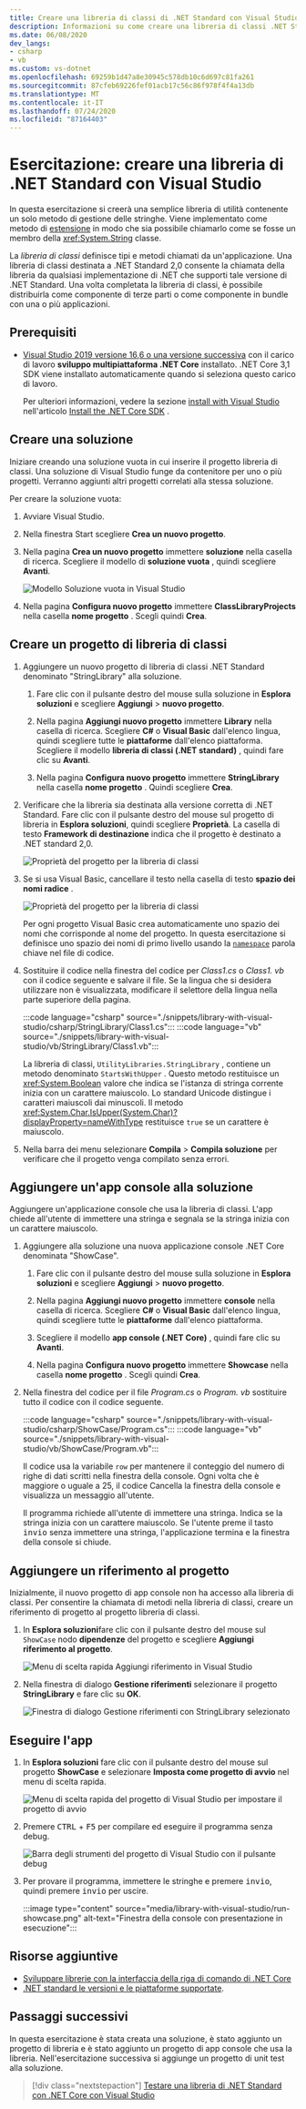 ```yaml
---
title: Creare una libreria di classi di .NET Standard con Visual Studio
description: Informazioni su come creare una libreria di classi .NET Standard usando Visual Studio.
ms.date: 06/08/2020
dev_langs:
- csharp
- vb
ms.custom: vs-dotnet
ms.openlocfilehash: 69259b1d47a8e30945c578db10c6d697c81fa261
ms.sourcegitcommit: 87cfeb69226fef01acb17c56c86f978f4f4a13db
ms.translationtype: MT
ms.contentlocale: it-IT
ms.lasthandoff: 07/24/2020
ms.locfileid: "87164403"
---
```

# <a name="tutorial-create-a-net-standard-library-using-visual-studio"></a>Esercitazione: creare una libreria di .NET Standard con Visual Studio

In questa esercitazione si creerà una semplice libreria di utilità contenente un solo metodo di gestione delle stringhe. Viene implementato come metodo di [estensione](../../csharp/programming-guide/classes-and-structs/extension-methods.md) in modo che sia possibile chiamarlo come se fosse un membro della <xref:System.String> classe.

La *libreria di classi* definisce tipi e metodi chiamati da un'applicazione. Una libreria di classi destinata a .NET Standard 2,0 consente la chiamata della libreria da qualsiasi implementazione di .NET che supporti tale versione di .NET Standard. Una volta completata la libreria di classi, è possibile distribuirla come componente di terze parti o come componente in bundle con una o più applicazioni.

## <a name="prerequisites"></a>Prerequisiti

- [Visual Studio 2019 versione 16,6 o una versione successiva](https://visualstudio.microsoft.com/downloads/?utm_medium=microsoft&utm_source=docs.microsoft.com&utm_campaign=inline+link&utm_content=download+vs2019) con il carico di lavoro **sviluppo multipiattaforma .NET Core** installato. .NET Core 3,1 SDK viene installato automaticamente quando si seleziona questo carico di lavoro.

  Per ulteriori informazioni, vedere la sezione [install with Visual Studio](../install/sdk.md?pivots=os-windows#install-with-visual-studio) nell'articolo [Install the .NET Core SDK](../install/sdk.md?pivots=os-windows) .

## <a name="create-a-solution"></a>Creare una soluzione

Iniziare creando una soluzione vuota in cui inserire il progetto libreria di classi. Una soluzione di Visual Studio funge da contenitore per uno o più progetti. Verranno aggiunti altri progetti correlati alla stessa soluzione.

Per creare la soluzione vuota:

1. Avviare Visual Studio.

2. Nella finestra Start scegliere **Crea un nuovo progetto**.

3. Nella pagina **Crea un nuovo progetto** immettere **soluzione** nella casella di ricerca. Scegliere il modello di **soluzione vuota** , quindi scegliere **Avanti**.

   ![Modello Soluzione vuota in Visual Studio](media/library-with-visual-studio/blank-solution.png)

4. Nella pagina **Configura nuovo progetto** immettere **ClassLibraryProjects** nella casella **nome progetto** . Scegli quindi **Crea**.

## <a name="create-a-class-library-project"></a>Creare un progetto di libreria di classi

1. Aggiungere un nuovo progetto di libreria di classi .NET Standard denominato "StringLibrary" alla soluzione.

   1. Fare clic con il pulsante destro del mouse sulla soluzione in **Esplora soluzioni** e scegliere **Aggiungi**  >  **nuovo progetto**.

   1. Nella pagina **Aggiungi nuovo progetto** immettere **Library** nella casella di ricerca. Scegliere **C#** o **Visual Basic** dall'elenco lingua, quindi scegliere tutte le **piattaforme** dall'elenco piattaforma. Scegliere il modello **libreria di classi (.NET standard)** , quindi fare clic su **Avanti**.

   1. Nella pagina **Configura nuovo progetto** immettere **StringLibrary** nella casella **nome progetto** . Quindi scegliere **Crea**.

1. Verificare che la libreria sia destinata alla versione corretta di .NET Standard. Fare clic con il pulsante destro del mouse sul progetto di libreria in **Esplora soluzioni**, quindi scegliere **Proprietà**. La casella di testo **Framework di destinazione** indica che il progetto è destinato a .NET standard 2,0.

   ![Proprietà del progetto per la libreria di classi](./media/library-with-visual-studio/library-project-properties.png)

1. Se si usa Visual Basic, cancellare il testo nella casella di testo **spazio dei nomi radice** .

   ![Proprietà del progetto per la libreria di classi](./media/library-with-visual-studio/vb/library-project-properties.png)

   Per ogni progetto Visual Basic crea automaticamente uno spazio dei nomi che corrisponde al nome del progetto. In questa esercitazione si definisce uno spazio dei nomi di primo livello usando la [`namespace`](../../visual-basic/language-reference/statements/namespace-statement.md) parola chiave nel file di codice.

1. Sostituire il codice nella finestra del codice per *Class1.cs* o *Class1. vb* con il codice seguente e salvare il file. Se la lingua che si desidera utilizzare non è visualizzata, modificare il selettore della lingua nella parte superiore della pagina.

   :::code language="csharp" source="./snippets/library-with-visual-studio/csharp/StringLibrary/Class1.cs":::
   :::code language="vb" source="./snippets/library-with-visual-studio/vb/StringLibrary/Class1.vb":::

   La libreria di classi, `UtilityLibraries.StringLibrary` , contiene un metodo denominato `StartsWithUpper` . Questo metodo restituisce un <xref:System.Boolean> valore che indica se l'istanza di stringa corrente inizia con un carattere maiuscolo. Lo standard Unicode distingue i caratteri maiuscoli dai minuscoli. Il metodo <xref:System.Char.IsUpper(System.Char)?displayProperty=nameWithType> restituisce `true` se un carattere è maiuscolo.

1. Nella barra dei menu selezionare **Compila**  >  **Compila soluzione** per verificare che il progetto venga compilato senza errori.

## <a name="add-a-console-app-to-the-solution"></a>Aggiungere un'app console alla soluzione

Aggiungere un'applicazione console che usa la libreria di classi. L'app chiede all'utente di immettere una stringa e segnala se la stringa inizia con un carattere maiuscolo.

1. Aggiungere alla soluzione una nuova applicazione console .NET Core denominata "ShowCase".

   1. Fare clic con il pulsante destro del mouse sulla soluzione in **Esplora soluzioni** e scegliere **Aggiungi**  >  **nuovo progetto**.

   1. Nella pagina **Aggiungi nuovo progetto** immettere **console** nella casella di ricerca. Scegliere **C#** o **Visual Basic** dall'elenco lingua, quindi scegliere tutte le **piattaforme** dall'elenco piattaforma.

   1. Scegliere il modello **app console (.NET Core)** , quindi fare clic su **Avanti**.

   1. Nella pagina **Configura nuovo progetto** immettere **Showcase** nella casella **nome progetto** . Scegli quindi **Crea**.

1. Nella finestra del codice per il file *Program.cs* o *Program. vb* sostituire tutto il codice con il codice seguente.

   :::code language="csharp" source="./snippets/library-with-visual-studio/csharp/ShowCase/Program.cs":::
   :::code language="vb" source="./snippets/library-with-visual-studio/vb/ShowCase/Program.vb":::

   Il codice usa la variabile `row` per mantenere il conteggio del numero di righe di dati scritti nella finestra della console. Ogni volta che è maggiore o uguale a 25, il codice Cancella la finestra della console e visualizza un messaggio all'utente.

   Il programma richiede all'utente di immettere una stringa. Indica se la stringa inizia con un carattere maiuscolo. Se l'utente preme il tasto <kbd>invio</kbd> senza immettere una stringa, l'applicazione termina e la finestra della console si chiude.

## <a name="add-a-project-reference"></a>Aggiungere un riferimento al progetto

Inizialmente, il nuovo progetto di app console non ha accesso alla libreria di classi. Per consentire la chiamata di metodi nella libreria di classi, creare un riferimento di progetto al progetto libreria di classi.

1. In **Esplora soluzioni**fare clic con il pulsante destro del mouse sul `ShowCase` nodo **dipendenze** del progetto e scegliere **Aggiungi riferimento al progetto**.

   ![Menu di scelta rapida Aggiungi riferimento in Visual Studio](media/library-with-visual-studio/add-reference-context-menu.png)

1. Nella finestra di dialogo **Gestione riferimenti** selezionare il progetto **StringLibrary** e fare clic su **OK**.

   ![Finestra di dialogo Gestione riferimenti con StringLibrary selezionato](media/library-with-visual-studio/manage-project-references.png)

## <a name="run-the-app"></a>Eseguire l'app

1. In **Esplora soluzioni** fare clic con il pulsante destro del mouse sul progetto **ShowCase** e selezionare **Imposta come progetto di avvio** nel menu di scelta rapida.

   ![Menu di scelta rapida del progetto di Visual Studio per impostare il progetto di avvio](media/library-with-visual-studio/set-startup-project-context-menu.png)

1. Premere <kbd>CTRL</kbd> + <kbd>F5</kbd> per compilare ed eseguire il programma senza debug.

   ![Barra degli strumenti del progetto di Visual Studio con il pulsante debug](media/library-with-visual-studio/visual-studio-project-toolbar.png)

1. Per provare il programma, immettere le stringhe e premere <kbd>invio</kbd>, quindi premere <kbd>invio</kbd> per uscire.

   :::image type="content" source="media/library-with-visual-studio/run-showcase.png" alt-text="Finestra della console con presentazione in esecuzione":::

## <a name="additional-resources"></a>Risorse aggiuntive

* [Sviluppare librerie con la interfaccia della riga di comando di .NET Core](libraries.md)
* [.NET standard le versioni e le piattaforme supportate](../../standard/net-standard.md).

## <a name="next-steps"></a>Passaggi successivi

In questa esercitazione è stata creata una soluzione, è stato aggiunto un progetto di libreria e è stato aggiunto un progetto di app console che usa la libreria. Nell'esercitazione successiva si aggiunge un progetto di unit test alla soluzione.

> [!div class="nextstepaction"]
> [Testare una libreria di .NET Standard con .NET Core con Visual Studio](testing-library-with-visual-studio.md)
